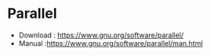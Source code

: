 # Parallel
- Download : <https://www.gnu.org/software/parallel/>
- Manual :<https://www.gnu.org/software/parallel/man.html>
